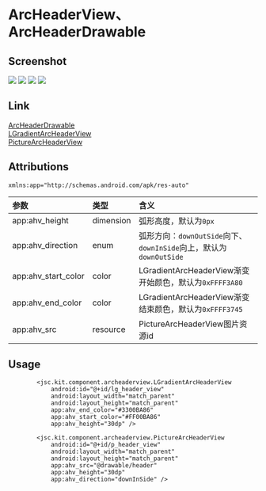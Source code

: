 # ArcHeaderView、ArcHeaderDrawable

## Screenshot
![](../../capture/screenshot/LGradientArcHeaderView01.jpg)
![](../../capture/screenshot/LGradientArcHeaderView02.jpg)
![](../../capture/screenshot/PictureArcHeaderView01.jpg)
![](../../capture/screenshot/PictureArcHeaderView02.jpg)

## Link
[ArcHeaderDrawable](../../BaseComponentLibrary/src/main/java/jsc/kit/component/archeaderview/ArcHeaderDrawable.java)  
[LGradientArcHeaderView](../../BaseComponentLibrary/src/main/java/jsc/kit/component/archeaderview/LGradientArcHeaderView.java)  
[PictureArcHeaderView](../../BaseComponentLibrary/src/main/java/jsc/kit/component/archeaderview/PictureArcHeaderView.java)

## Attributions
`xmlns:app="http://schemas.android.com/apk/res-auto"`

| 参数 | 类型 | 含义 |
|:---|:---|:---|
| app:ahv_height | dimension | 弧形高度，默认为`0px` |
| app:ahv_direction | enum | 弧形方向：`downOutSide`向下、`downInSide`向上，默认为`downOutSide` |
| app:ahv_start_color | color | LGradientArcHeaderView渐变开始颜色，默认为`0xFFFF3A80` |
| app:ahv_end_color | color | LGradientArcHeaderView渐变结束颜色，默认为`0xFFFF3745` |
| app:ahv_src | resource | PictureArcHeaderView图片资源id |

## Usage
```
        <jsc.kit.component.archeaderview.LGradientArcHeaderView
            android:id="@+id/lg_header_view"
            android:layout_width="match_parent"
            android:layout_height="match_parent"
            app:ahv_end_color="#3300BA86"
            app:ahv_start_color="#FF00BA86"
            app:ahv_height="30dp" />

        <jsc.kit.component.archeaderview.PictureArcHeaderView
            android:id="@+id/p_header_view"
            android:layout_width="match_parent"
            android:layout_height="match_parent"
            app:ahv_src="@drawable/header"
            app:ahv_height="30dp"
            app:ahv_direction="downInSide" />
```